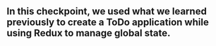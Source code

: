 ## In this checkpoint, we used what we learned previously to create a ToDo application while using Redux to manage global state.
